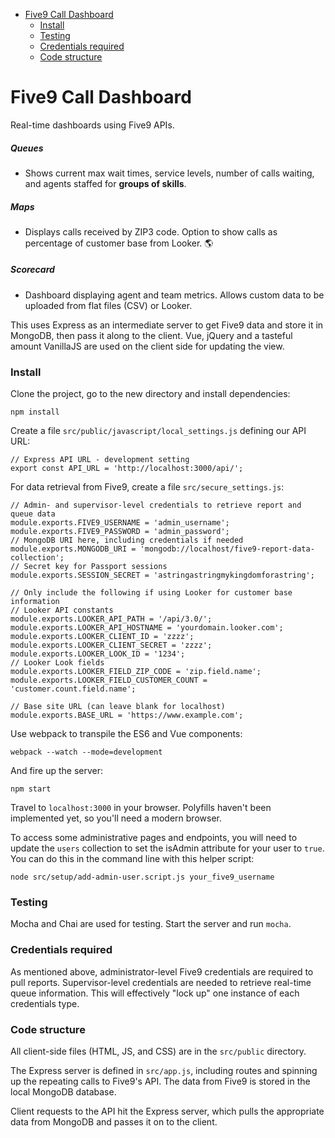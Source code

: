 - [Five9 Call Dashboard](#five9-call-dashboard)
    + [Install](#install)
    + [Testing](#testing)
    + [Credentials required](#credentials-required)
    + [Code structure](#code-structure)

# Five9 Call Dashboard
Real-time dashboards using Five9 APIs.

##### Queues
* Shows current max wait times, service levels, number of calls waiting, and agents staffed for __groups of skills__.

##### Maps
* Displays calls received by ZIP3 code. Option to show calls as percentage of customer base from Looker.
:earth_americas:

##### Scorecard
* Dashboard displaying agent and team metrics. Allows custom data to be uploaded from flat files (CSV) or Looker.

This uses Express as an intermediate server to get Five9 data and store it in MongoDB, then pass it along to the client. Vue, jQuery and a tasteful amount VanillaJS are used on the client side for updating the view.


### Install
Clone the project, go to the new directory and install dependencies:

```
npm install
```

Create a file `src/public/javascript/local_settings.js` defining our API URL:

```
// Express API URL - development setting
export const API_URL = 'http://localhost:3000/api/';
```

For data retrieval from Five9, create a file `src/secure_settings.js`:

```
// Admin- and supervisor-level credentials to retrieve report and queue data
module.exports.FIVE9_USERNAME = 'admin_username';
module.exports.FIVE9_PASSWORD = 'admin_password';
// MongoDB URI here, including credentials if needed
module.exports.MONGODB_URI = 'mongodb://localhost/five9-report-data-collection';
// Secret key for Passport sessions
module.exports.SESSION_SECRET = 'astringastringmykingdomforastring';

// Only include the following if using Looker for customer base information
// Looker API constants
module.exports.LOOKER_API_PATH = '/api/3.0/';
module.exports.LOOKER_API_HOSTNAME = 'yourdomain.looker.com';
module.exports.LOOKER_CLIENT_ID = 'zzzz';
module.exports.LOOKER_CLIENT_SECRET = 'zzzz';
module.exports.LOOKER_LOOK_ID = '1234';
// Looker Look fields
module.exports.LOOKER_FIELD_ZIP_CODE = 'zip.field.name';
module.exports.LOOKER_FIELD_CUSTOMER_COUNT = 'customer.count.field.name';

// Base site URL (can leave blank for localhost)
module.exports.BASE_URL = 'https://www.example.com';
```

Use webpack to transpile the ES6 and Vue components:

```
webpack --watch --mode=development
```

And fire up the server:

```
npm start
```

Travel to `localhost:3000` in your browser. Polyfills haven't been implemented yet, so you'll need a modern browser.

To access some administrative pages and endpoints, you will need to update the `users` collection to set the isAdmin attribute for your user to `true`. You can do this in the command line with this helper script:

```
node src/setup/add-admin-user.script.js your_five9_username
```


### Testing
Mocha and Chai are used for testing. Start the server and run `mocha`.


### Credentials required
As mentioned above, administrator-level Five9 credentials are required to pull reports. Supervisor-level credentials are needed to retrieve real-time queue information. This will effectively "lock up" one instance of each credentials type.


### Code structure
All client-side files (HTML, JS, and CSS) are in the `src/public` directory.

The Express server is defined in `src/app.js`, including routes and spinning up the repeating calls to Five9's API. The data from Five9 is stored in the local MongoDB database.

Client requests to the API hit the Express server, which pulls the appropriate data from MongoDB and passes it on to the client.
